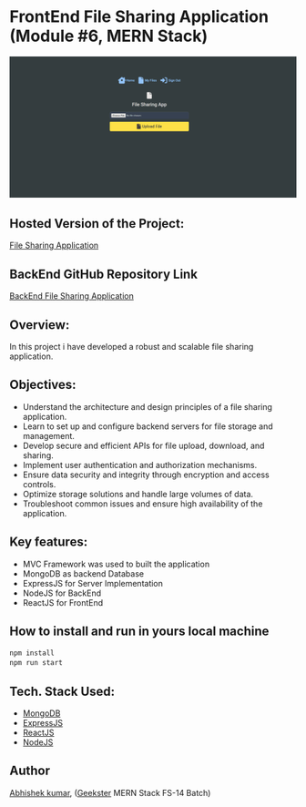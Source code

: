 # FrontEnd File Sharing Application (Module #6, MERN Stack)
![](thumbnail.png)

## Hosted Version of the Project:
[File Sharing Application](https://frontend-m6node-file-sharing-application.vercel.app/)

## BackEnd GitHub Repository Link
[BackEnd File Sharing Application](https://github.com/Alex21c/m6node-file-sharing-application)

## Overview:
In this project i have developed a robust and scalable file sharing application.

## Objectives: 
+ Understand the architecture and design principles of a file sharing application.
+ Learn to set up and configure backend servers for file storage and management.
+ Develop secure and efficient APIs for file upload, download, and sharing.
+ Implement user authentication and authorization mechanisms.
+ Ensure data security and integrity through encryption and access controls.
+ Optimize storage solutions and handle large volumes of data.
+ Troubleshoot common issues and ensure high availability of the application.

## Key features:
+ MVC Framework was used to built the application
+ MongoDB as backend Database 
+ ExpressJS for Server Implementation
+ NodeJS for BackEnd
+ ReactJS for FrontEnd

## How to install and run in yours local machine
```bash
npm install
npm run start
```

## Tech. Stack Used:
+ [MongoDB](https://www.mongodb.com/) 
+ [ExpressJS](https://expressjs.com/) 
+ [ReactJS](https://react.dev/) 
+ [NodeJS](https://nodejs.org/en/) 

## Author
[Abhishek kumar](https://www.linkedin.com/in/alex21c/), ([Geekster](https://geekster.in/) MERN Stack FS-14 Batch)


